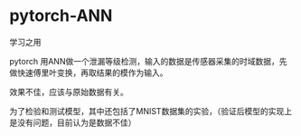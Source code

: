 # pytorch-ANN
学习之用

pytorch 用ANN做一个泄漏等级检测，输入的数据是传感器采集的时域数据，先做快速傅里叶变换，再取结果的模作为输入。

效果不佳，应该与原始数据有关。

为了检验和测试模型，其中还包括了MNIST数据集的实验，（验证后模型的实现上是没有问题，目前认为是数据不佳）

